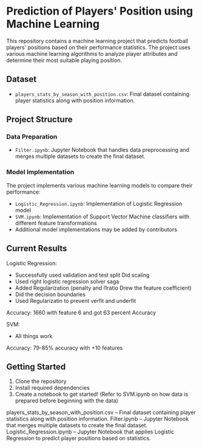 # Prediction of Players' Position using Machine Learning

This repository contains a machine learning project that predicts football players' positions based on their performance statistics. The project uses various machine learning algorithms to analyze player attributes and determine their most suitable playing position.

## Dataset

- `players_stats_by_season_with_position.csv`: Final dataset containing player statistics along with position information.

## Project Structure

### Data Preparation
- `Filter.ipynb`: Jupyter Notebook that handles data preprocessing and merges multiple datasets to create the final dataset.

### Model Implementation
The project implements various machine learning models to compare their performance:
- `Logistic_Regression.ipynb`: Implementation of Logistic Regression model
- `SVM.ipynb`: Implementation of Support Vector Machine classifiers with different feature transformations
- Additional model implementations may be added by contributors

## Current Results
Logistic Regression: 
- Successfully used validation and test split Did scaling
- Used right logistic regression solver saga
- Added Regularization (penalty and l1ratio Drew the feature coefficient)
- Did the decision boundaries
- Used Regularizatin to prevent verfit and underfit

Accuracy: 1660 with feature 6 and got 63 percent Accuracy

SVM: 
- All things work 

Accuracy: 79-85% accuracy with +10 features


## Getting Started

1. Clone the repository
2. Install required dependencies
3. Create a notebook to get started! (Refer to SVM.ipynb on how data is prepared before beginning with the data)


players_stats_by_season_with_position.csv – Final dataset containing player statistics along with position information. Filter.ipynb – Jupyter Notebook that merges multiple datasets to create the final dataset. Logistic_Regression.ipynb – Jupyter Notebook that applies Logistic Regression to predict player positions based on statistics. 




